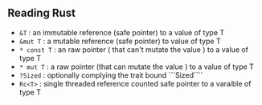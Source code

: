 ## Reading Rust 
- ```&T``` :  an immutable reference (safe pointer) to a value of type T
- ```&mut T```  : a mutable reference (safe pointer) to value of type T
- ```* const T``` : an raw pointer ( that can't mutate the value ) to a value of type T
- ```* mut T``` : a raw pointer (that can mutate the value ) to a value of type T
- ```?Sized``` : optionally complying the trait bound ```Sized````
- ```Rc<T>``` : single threaded reference counted safe pointer to a varaible of type T

